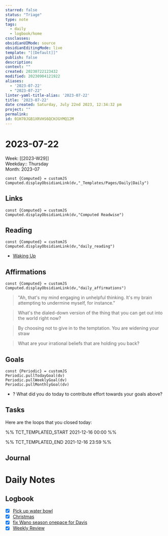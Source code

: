 ```yaml
---
starred: false
status: "Triage"
type: note
tags:
  - daily
  - logbook/home
cssclasses: 
obsidianUIMode: source
obsidianEditingMode: live
template: "[[Default]]"
publish: false
description: 
context: ""
created: 20230722123432
modified: 20230904121922
aliases:
  - '2023-07-22'
  - "2023-07-22"
linter-yaml-title-alias: '2023-07-22'
title: '2023-07-22'
date created: Saturday, July 22nd 2023, 12:34:32 pm
project: ""
permalink: 
id: 01H70JGB1XRVHS6QCHJGYMQ12M
---
```


# 2023-07-22

Week: [[2023-W29]]  
Weekday:: Thursday  
Month: 2023-07

```dataviewjs
const {Computed} = customJS
Computed.displayObsidianLink(dv,"_Templates/Pages/Daily|Daily")
```

## Links

```dataviewjs
const {Computed} = customJS
Computed.displayObsidianLink(dv,"Computed Readwise")
```

## Reading

```dataviewjs
const {Computed} = customJS
Computed.displayObsidianLink(dv,"daily_reading")
```
- [Waking Up]( https://read.readwise.io/read/01gjr2j724698ts9z7mbyxz63z)


## Affirmations

```dataviewjs
const {Computed} = customJS
Computed.displayObsidianLink(dv,"daily_affirmations")
```

> "Ah, that's my mind engaging in unhelpful thinking. It's my brain attempting to undermine myself, for instance."

> What's the dialed-down version of the thing that you can get out into the world right now?

> By choosing not to give in to the temptation. You are widening your straw

> What are your irrational beliefs that are holding you back?

## Goals

```dataviewjs
const {Periodic} = customJS
Periodic.pullTodayGoal(dv)
Periodic.pullWeeklyGoal(dv)
Periodic.pullMonthlyGoal(dv)
```
- ? What did you do today to contribute effort towards your goals above?

## Tasks

Here are the loops that you closed today:

%% TCT_TEMPLATED_START 2021-12-16 00:00 %%

%% TCT_TEMPLATED_END 2021-12-16 23:59 %%

## Journal



# Daily Notes


## Logbook
- [x] [Pick up water bowl](things:///show?id=AJEYgLMCLsdSkGASg3kfVj)
- [x] [Christmas](things:///show?id=CsBjHpk4pSGmF6yTKW8U4o)
- [x] [fix Wano season onepace for Davis](things:///show?id=NPDBzWeUgqmQKq7dAy11Ua)
- [x] [Weekly Review](things:///show?id=7cJ6ejwW4NCevZavYF6gnV)
